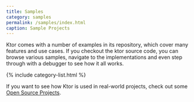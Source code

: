 ```yaml
---
title: Samples
category: samples
permalink: /samples/index.html
caption: Sample Projects
---
```


Ktor comes with a number of examples in its repository, which cover many features and use cases.
If you checkout the ktor source code, you can browse various samples, navigate to the implementations and even 
step through with a debugger to see how it all works.

{% include category-list.html %}

If you want to see how Ktor is used in real-world projects, check out some [Open Source Projects](open-source).
